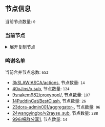 
## 节点信息
当前节点数量: `0`
### 当前节点
<details>
  <summary>展开复制节点</summary>

    

</details>

### 鸣谢名单
当前合并节点总数: `653`
- [3kSLAWIASCA/actions](https://github.com/kSLAWIASCA/actions), 节点数量: `14`
- [40xJins/x.sub](https://github.com/0xJins/x.sub), 节点数量: `124`
- [9snakem982/proxypool/](https://github.com/snakem982/proxypool/), 节点数量: `187`
- [14PuddinCat/BestClash](https://github.com/PuddinCat/BestClash), 节点数量: `26`
- [23dora-admin001/aggregator-](https://github.com/dora-admin001/aggregator-), 节点数量: `96`
- [24wangyingbo/v2rayse_sub](https://github.com/wangyingbo/v2rayse_sub), 节点数量: `288`
- [99电报群分享1](https://github.com/cdddbc/getAirport), 节点数量: `14`



